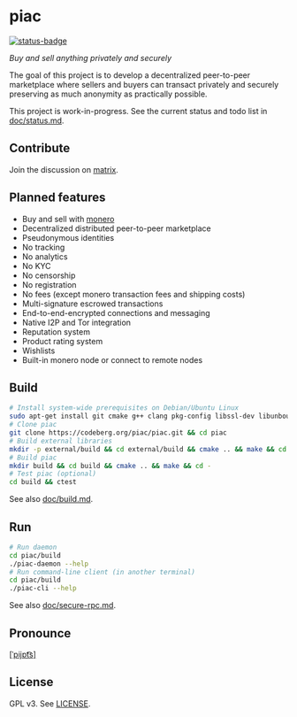# piac

[![status-badge](https://ci.codeberg.org/api/badges/piac/piac/status.svg)](https://ci.codeberg.org/piac/piac)

_Buy and sell anything privately and securely_

The goal of this project is to develop a decentralized peer-to-peer marketplace where sellers and buyers can transact privately and securely preserving as much anonymity as practically possible.

This project is work-in-progress. See the current status and todo list in [doc/status.md](doc/status.md).

## Contribute
Join the discussion on [matrix](https://matrix.to/#/#neroshop:matrix.org).

## Planned features
* Buy and sell with [monero](https://getmonero.org)
* Decentralized distributed peer-to-peer marketplace
* Pseudonymous identities
* No tracking
* No analytics
* No KYC
* No censorship
* No registration
* No fees (except monero transaction fees and shipping costs)
* Multi-signature escrowed transactions
* End-to-end-encrypted connections and messaging
* Native I2P and Tor integration
* Reputation system
* Product rating system
* Wishlists
* Built-in monero node or connect to remote nodes

## Build
```sh
# Install system-wide prerequisites on Debian/Ubuntu Linux
sudo apt-get install git cmake g++ clang pkg-config libssl-dev libunbound-dev libminiupnpc-dev libboost-chrono-dev libboost-date-time-dev libboost-filesystem-dev libboost-locale-dev libboost-program-options-dev libboost-regex-dev libboost-serialization-dev libboost-system-dev libboost-thread-dev libzmq3-dev libhidapi-dev libprotobuf-dev libusb-dev libxapian-dev rapidjson-dev libreadline-dev libcrypto++-dev libssl-dev
# Clone piac
git clone https://codeberg.org/piac/piac.git && cd piac
# Build external libraries
mkdir -p external/build && cd external/build && cmake .. && make && cd -
# Build piac
mkdir build && cd build && cmake .. && make && cd -
# Test piac (optional)
cd build && ctest
```
See also [doc/build.md](doc/build.md).

## Run
```sh
# Run daemon
cd piac/build
./piac-daemon --help
# Run command-line client (in another terminal)
cd piac/build
./piac-cli --help
```
See also [doc/secure-rpc.md](doc/secure-rpc.md).

## Pronounce
[[ˈpijɒt͡s]](https://en.wiktionary.org/wiki/piac)

## License
GPL v3. See [LICENSE](COPYING).
